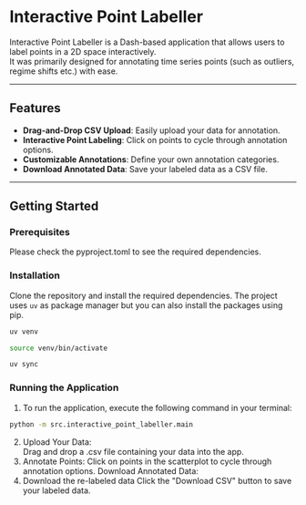 # Interactive Point Labeller

Interactive Point Labeller is a Dash-based application that allows users to label points in a 2D space interactively.  
It was primarily designed for annotating time series points (such as outliers, regime shifts etc.) with ease.

---

## Features
- **Drag-and-Drop CSV Upload**: Easily upload your data for annotation.
- **Interactive Point Labeling**: Click on points to cycle through annotation options.
- **Customizable Annotations**: Define your own annotation categories.
- **Download Annotated Data**: Save your labeled data as a CSV file.

---

## Getting Started

### Prerequisites
Please check the pyproject.toml to see the required dependencies.

### Installation
Clone the repository and install the required dependencies. The project uses `uv` as package manager but you
can also install the packages using pip.

```bash
uv venv
```
```bash
source venv/bin/activate
````
```bash
uv sync
```

### Running the Application
1. To run the application, execute the following command in your terminal:
```bash
python -m src.interactive_point_labeller.main
```
2. Upload Your Data:  
Drag and drop a .csv file containing your data into the app.
3. Annotate Points:
Click on points in the scatterplot to cycle through annotation options.
Download Annotated Data:
4. Download the re-labeled data
Click the "Download CSV" button to save your labeled data.

